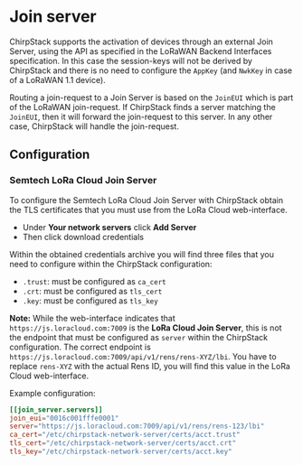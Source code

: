 # Join server

ChirpStack supports the activation of devices through an
external Join Server, using the API as specified in the LoRaWAN Backend
Interfaces specification. In this case the session-keys will not be derived by
ChirpStack and there is no need to configure the `AppKey` (and `NwkKey` in case
of a LoRaWAN 1.1 device).

Routing a join-request to a Join Server is based on the `JoinEUI` which is part
of the LoRaWAN join-request. If ChirpStack finds a server matching
the `JoinEUI`, then it will forward the join-request to this server. In any other
case, ChirpStack will handle the join-request.

## Configuration

### Semtech LoRa Cloud Join Server

To configure the Semtech LoRa Cloud Join Server with ChirpStack obtain the TLS
certificates that you must use from the LoRa Cloud web-interface.

* Under **Your network servers** click **Add Server**
* Then click download credentials

Within the obtained credentials archive you will find three files that you need
to configure within the ChirpStack configuration:

* `.trust`: must be configured as `ca_cert`
* `.crt`: must be configured as `tls_cert`
* `.key`: must be configured as `tls_key`

**Note:** While the web-interface indicates that `https://js.loracloud.com:7009`
is the **LoRa Cloud Join Server**, this is not the endpoint that must be
configured as `server` within the ChirpStack configuration. The
correct endpoint is `https://js.loracloud.com:7009/api/v1/rens/rens-XYZ/lbi`.
You have to replace `rens-XYZ` with the actual Rens ID, you will find this value
in the LoRa Cloud web-interface.


Example configuration:

```toml
[[join_server.servers]]
join_eui="0016c001fffe0001"
server="https://js.loracloud.com:7009/api/v1/rens/rens-123/lbi"
ca_cert="/etc/chirpstack-network-server/certs/acct.trust"
tls_cert="/etc/chirpstack-network-server/certs/acct.crt"
tls_key="/etc/chirpstack-network-server/certs/acct.key"
```
